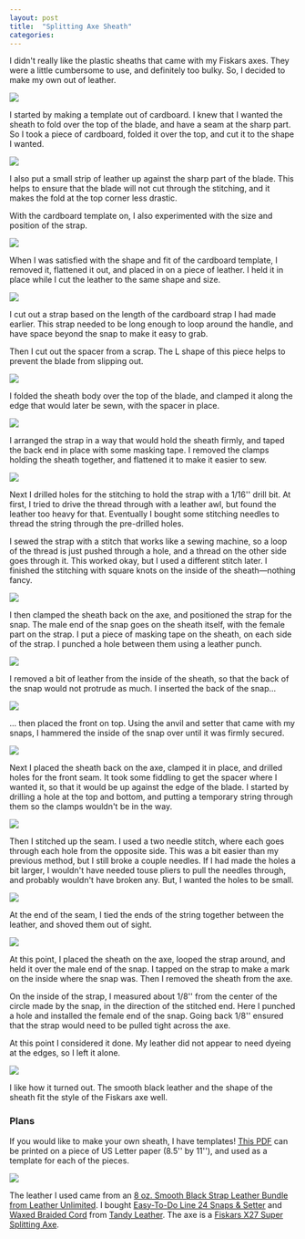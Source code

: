 ```yaml
---
layout: post
title:  "Splitting Axe Sheath"
categories:
---
```


I didn't really like the plastic sheaths that came with my Fiskars axes. They were a little cumbersome to use, and definitely too bulky. So, I decided to make my own out of leather.

[![](/img/splitting_axe_sheath/complete_1_small.jpg)](/img/splitting_axe_sheath/complete_1.jpg)

I started by making a template out of cardboard. I knew that I wanted the sheath to fold over the top of the blade, and have a seam at the sharp part. So I took a piece of cardboard, folded it over the top, and cut it to the shape I wanted.

[![](/img/splitting_axe_sheath/cardboard_1_small.jpg)](/img/splitting_axe_sheath/cardboard_1.jpg)

I also put a small strip of leather up against the sharp part of the blade. This helps to ensure that the blade will not cut through the stitching, and it makes the fold at the top corner less drastic.

With the cardboard template on, I also experimented with the size and position of the strap.

[![](/img/splitting_axe_sheath/cardboard_2_small.jpg)](/img/splitting_axe_sheath/cardboard_2.jpg)

When I was satisfied with the shape and fit of the cardboard template, I removed it, flattened it out, and placed in on a piece of leather. I held it in place while I cut the leather to the same shape and size.

[![](/img/splitting_axe_sheath/flat_cutout_small.jpg)](/img/splitting_axe_sheath/flat_cutout.jpg)

I cut out a strap based on the length of the cardboard strap I had made earlier. This strap needed to be long enough to loop around the handle, and have space beyond the snap to make it easy to grab.

Then I cut out the spacer from a scrap. The L shape of this piece helps to prevent the blade from slipping out.

[![](/img/splitting_axe_sheath/spacer_small.jpg)](/img/splitting_axe_sheath/spacer.jpg)

I folded the sheath body over the top of the blade, and clamped it along the edge that would later be sewn, with the spacer in place.

[![](/img/splitting_axe_sheath/clamped_small.jpg)](/img/splitting_axe_sheath/clamped.jpg)

I arranged the strap in a way that would hold the sheath firmly, and taped the back end in place with some masking tape. I removed the clamps holding the sheath together, and flattened it to make it easier to sew.

[![](/img/splitting_axe_sheath/strap_taped_small.jpg)](/img/splitting_axe_sheath/strap_taped.jpg)

Next I drilled holes for the stitching to hold the strap with a 1/16'' drill bit. At first, I tried to drive the thread through with a leather awl, but found the leather too heavy for that. Eventually I bought some stitching needles to thread the string through the pre-drilled holes.

I sewed the strap with a stitch that works like a sewing machine, so a loop of the thread is just pushed through a hole, and a thread on the other side goes through it. This worked okay, but I used a different stitch later. I finished the stitching with square knots on the inside of the sheath&mdash;nothing fancy.

[![](/img/splitting_axe_sheath/strap_sewn_small.jpg)](/img/splitting_axe_sheath/strap_sewn.jpg)

I then clamped the sheath back on the axe, and positioned the strap for the snap. The male end of the snap goes on the sheath itself, with the female part on the strap. I put a piece of masking tape on the sheath, on each side of the strap. I punched a hole between them using a leather punch.

[![](/img/splitting_axe_sheath/snap_hole_small.jpg)](/img/splitting_axe_sheath/snap_hole.jpg)

I removed a bit of leather from the inside of the sheath, so that the back of the snap would not protrude as much. I inserted the back of the snap...

[![](/img/splitting_axe_sheath/male_snap_1_small.jpg)](/img/splitting_axe_sheath/male_snap_1.jpg)

... then placed the front on top. Using the anvil and setter that came with my snaps, I hammered the inside of the snap over until it was firmly secured.

[![](/img/splitting_axe_sheath/male_snap_2_small.jpg)](/img/splitting_axe_sheath/male_snap_2.jpg)

Next I placed the sheath back on the axe, clamped it in place, and drilled holes for the front seam. It took some fiddling to get the spacer where I wanted it, so that it would be up against the edge of the blade. I started by drilling a hole at the top and bottom, and putting a temporary string through them so the clamps wouldn't be in the way.

[![](/img/splitting_axe_sheath/main_seam_temp_small.jpg)](/img/splitting_axe_sheath/main_seam_temp.jpg)

Then I stitched up the seam. I used a two needle stitch, where each goes through each hole from the opposite side. This was a bit easier than my previous method, but I still broke a couple needles. If I had made the holes a bit larger, I wouldn't have needed touse pliers to pull the needles through, and probably wouldn't have broken any. But, I wanted the holes to be small.

[![](/img/splitting_axe_sheath/main_seam_start_small.jpg)](/img/splitting_axe_sheath/main_seam_start.jpg)

At the end of the seam, I tied the ends of the string together between the leather, and shoved them out of sight.

[![](/img/splitting_axe_sheath/main_seam_complete_small.jpg)](/img/splitting_axe_sheath/main_seam_complete.jpg)

At this point, I placed the sheath on the axe, looped the strap around, and held it over the male end of the snap. I tapped on the strap to make a mark on the inside where the snap was. Then I removed the sheath from the axe.

On the inside of the strap, I measured about 1/8'' from the center of the circle made by the snap, in the direction of the stitched end. Here I punched a hole and installed the female end of the snap. Going back 1/8'' ensured that the strap would need to be pulled tight across the axe.

At this point I considered it done. My leather did not appear to need dyeing at the edges, so I left it alone.

[![](/img/splitting_axe_sheath/complete_2_small.jpg)](/img/splitting_axe_sheath/complete_2.jpg)

I like how it turned out. The smooth black leather and the shape of the sheath fit the style of the Fiskars axe well.

### Plans

If you would like to make your own sheath, I have templates!
[This PDF](files/splitting_axe_sheath/plan.pdf)
can be printed on a piece of US Letter paper (8.5'' by 11''), and used as a template for each of the pieces.

[![](/img/splitting_axe_sheath/plan.svg)](/files/splitting_axe_sheath/plan.pdf)

The leather I used came from an [8 oz. Smooth Black Strap Leather Bundle from Leather Unlimited](http://www.leatherunltd.com/leather/pieces/pieces.html). I bought [Easy-To-Do Line 24 Snaps & Setter](https://www.tandyleatherfactory.com/en-usd/home/department/tools/3631-00.aspx) and [Waxed Braided Cord](https://www.tandyleatherfactory.com/en-usd/home/department/lacing/11210-350.aspx) from [Tandy Leather](https://www.tandyleatherfactory.com/en-usd/home/home.aspx). The axe is a [Fiskars X27 Super Splitting Axe](http://www2.fiskars.com/Gardening-and-Yard-Care/Products/Axes-and-Striking-Tools/Splitting-Axes/X27-Super-Splitting-Axe-36#.U6dlPXVdWV4).
